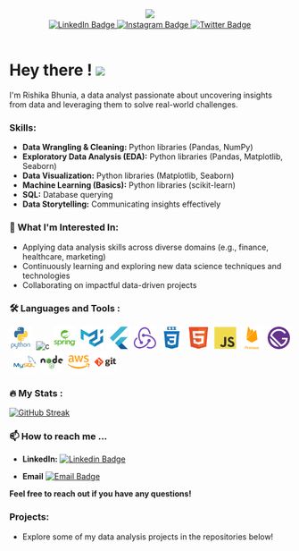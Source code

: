 <div id="header" align="center">
  <img src="https://media3.giphy.com/media/v1.Y2lkPTc5MGI3NjExYTUzNWV6OGswZ3Z6cXM3ODd3YTB2andlamRvZXZmMDJuc2ZybndxMSZlcD12MV9pbnRlcm5hbF9naWZfYnlfaWQmY3Q9cw/AXtFMwP1ZvjZSBtmGk/giphy.webp" width="100"/>
</div>

<div id="badges" align="center">
  <a href="https://www.linkedin.com/in/rishika-bhunia05/">
    <img src="https://img.shields.io/badge/LinkedIn-blue" alt="LinkedIn Badge"/>
  </a>
   <a href="https://www.instagram.com/rishikabhunia05?igsh=bWp5cXVveHA5bDhq">
    <img src="https://img.shields.io/badge/Instagram-orange?logo=Instagram&logoColor=white" alt="Instagram Badge"/>
  </a>
  <a href="https://x.com/RisikaBhunia05?t=jb9INFe_ISFd0yFIKu7DoA&s=09">
    <img src="https://img.shields.io/badge/Twitter-blue?logo=twitter&logoColor=white" alt="Twitter Badge"/>
  </a>
</div>

<div id="page-count" align="center">
<img src="https://komarev.com/ghpvc/?username=RishikaB-05&style=flat-square&color=blue" alt=""/>
</div>

<h1>
  Hey there !
  <img src="https://media.giphy.com/media/hvRJCLFzcasrR4ia7z/giphy.gif" width="30px"/>
</h1>

I'm Rishika Bhunia, a data analyst passionate about uncovering insights from data and leveraging them to solve real-world challenges. 

### **Skills:**

* **Data Wrangling & Cleaning:** Python libraries (Pandas, NumPy)
* **Exploratory Data Analysis (EDA):** Python libraries (Pandas, Matplotlib, Seaborn)
* **Data Visualization:** Python libraries (Matplotlib, Seaborn)
* **Machine Learning (Basics):** Python libraries (scikit-learn)
* **SQL:** Database querying
* **Data Storytelling:** Communicating insights effectively

### **👀 What I'm Interested In:**

* Applying data analysis skills across diverse domains (e.g., finance, healthcare, marketing)
* Continuously learning and exploring new data science techniques and technologies
* Collaborating on impactful data-driven projects

### :hammer_and_wrench: Languages and Tools :
<div>
  <img src="https://github.com/devicons/devicon/blob/master/icons/python/python-original-wordmark.svg" title="python" alt="python" width="40" height="40"/>&nbsp;
  <img src="https://github.com/devicons/devicon/blob/master/icons/C/C-original-wordmark.svg" title="c" alt="c" width="40" height="40"/>&nbsp;
  <img src="https://github.com/devicons/devicon/blob/master/icons/spring/spring-original-wordmark.svg" title="Spring" alt="Spring" width="40" height="40"/>&nbsp;
  <img src="https://github.com/devicons/devicon/blob/master/icons/materialui/materialui-original.svg" title="Material UI" alt="Material UI" width="40" height="40"/>&nbsp;
  <img src="https://github.com/devicons/devicon/blob/master/icons/flutter/flutter-original.svg" title="Flutter" alt="Flutter" width="40" height="40"/>&nbsp;
  <img src="https://github.com/devicons/devicon/blob/master/icons/redux/redux-original.svg" title="Redux" alt="Redux " width="40" height="40"/>&nbsp;
  <img src="https://github.com/devicons/devicon/blob/master/icons/css3/css3-plain-wordmark.svg"  title="CSS3" alt="CSS" width="40" height="40"/>&nbsp;
  <img src="https://github.com/devicons/devicon/blob/master/icons/html5/html5-original.svg" title="HTML5" alt="HTML" width="40" height="40"/>&nbsp;
  <img src="https://github.com/devicons/devicon/blob/master/icons/javascript/javascript-original.svg" title="JavaScript" alt="JavaScript" width="40" height="40"/>&nbsp;
  <img src="https://github.com/devicons/devicon/blob/master/icons/firebase/firebase-plain-wordmark.svg" title="Firebase" alt="Firebase" width="40" height="40"/>&nbsp;
  <img src="https://github.com/devicons/devicon/blob/master/icons/gatsby/gatsby-original.svg" title="Gatsby"  alt="Gatsby" width="40" height="40"/>&nbsp;
  <img src="https://github.com/devicons/devicon/blob/master/icons/mysql/mysql-original-wordmark.svg" title="MySQL"  alt="MySQL" width="40" height="40"/>&nbsp;
  <img src="https://github.com/devicons/devicon/blob/master/icons/nodejs/nodejs-original-wordmark.svg" title="NodeJS" alt="NodeJS" width="40" height="40"/>&nbsp;
  <img src="https://github.com/devicons/devicon/blob/master/icons/amazonwebservices/amazonwebservices-plain-wordmark.svg" title="AWS" alt="AWS" width="40" height="40"/>&nbsp;
  <img src="https://github.com/devicons/devicon/blob/master/icons/git/git-original-wordmark.svg" title="Git" **alt="Git" width="40" height="40"/>
</div>

### :fire: My Stats :

[![GitHub Streak](http://github-readme-streak-stats.herokuapp.com?user=RishikaB-05&theme=dark&background=000000)](https://git.io/streak-stats)



### 📫 How to reach me ...

* **LinkedIn:** [![Linkedin Badge](https://img.shields.io/badge/-linkedin-blue?style=flat&logo=Linkedin&logoColor=white)](www.linkedin.com/in/rishika-bhunia05)

* **Email** [![Email Badge](https://img.shields.io/badge/Email-white?style=flat&logo=Email&logoColor=white)](rishikabhunia09@gmail.com)

**Feel free to reach out if you have any questions!**

### **Projects:**

* Explore some of my data analysis projects in the repositories below!

